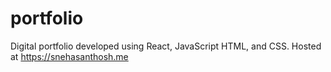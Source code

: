 # portfolio

Digital portfolio developed using React, JavaScript HTML, and CSS.
Hosted at https://snehasanthosh.me
